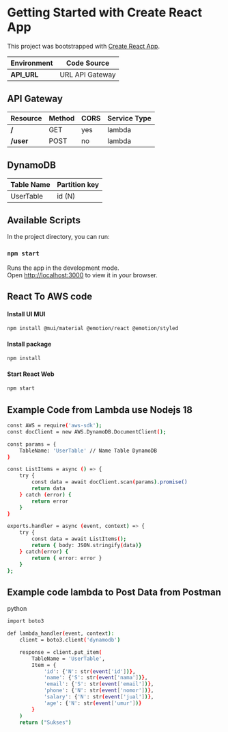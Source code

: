 # Getting Started with Create React App

This project was bootstrapped with [Create React App](https://github.com/facebook/create-react-app).

| Environment | Code Source |
|--|--|
|**API_URL**|URL API Gateway|

## API Gateway

| Resource | Method | CORS | Service Type |
|--|--|--|--|
|**/**| GET | yes | lambda |
|**/user**| POST | no | lambda |


## DynamoDB

| **Table Name** | **Partition key** |
|--|--|
| UserTable | id (N) |

## Available Scripts

In the project directory, you can run:

### `npm start`

Runs the app in the development mode.\
Open [http://localhost:3000](http://localhost:3000) to view it in your browser.


## React To AWS code

#### Install UI MUI

```sh
npm install @mui/material @emotion/react @emotion/styled
```

#### Install package

```sh
npm install
```


#### Start React Web
```sh
npm start
```

## Example Code from Lambda use Nodejs 18
```sh
const AWS = require('aws-sdk');
const docClient = new AWS.DynamoDB.DocumentClient();

const params = {
    TableName: 'UserTable' // Name Table DynamoDB
}

const ListItems = async () => {
    try {
        const data = await docClient.scan(params).promise()
        return data
    } catch (error) {
        return error
    }
}

exports.handler = async (event, context) => {
    try {
        const data = await ListItems();
        return { body: JSON.stringify(data)}
    } catch(error) {
        return { error: error }
    }
};
```

## Example code lambda to Post Data from Postman

python
```sh
import boto3

def lambda_handler(event, context):
    client = boto3.client('dynamodb')

    response = client.put_item(
        TableName = 'UserTable',
        Item = {
            'id': {'N': str(event['id'])},
            'name': {'S': str(event['nama'])},
            'email': {'S': str(event['email'])},
            'phone': {'N': str(event['nomor'])},
            'salary': {'N': str(event['jual'])},
            'age': {'N': str(event['umur'])}
        }
    )
    return ("Sukses")
```